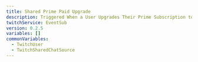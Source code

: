 ```yaml
---
title: Shared Prime Paid Upgrade
description: Triggered When a User Upgrades Their Prime Subscription to a Tier 1, 2, or 3 in the Shared Chat
twitchService: EventSub
version: 0.2.5
variables: []
commonVariables:
  - TwitchUser
  - TwitchSharedChatSource
---
```

